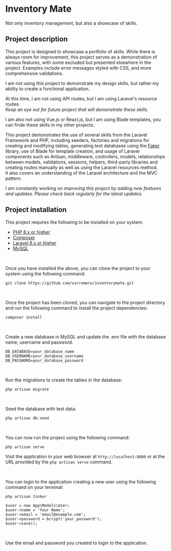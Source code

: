 # Inventory Mate
Not only inventory management, but also a showcase of skills.

## Project description
This project is designed to showcase a portfolio of skills. While there is always room for improvement, this project serves as a demonstration of various features, with some excluded but presented elsewhere in the project. Examples include error messages styled with CSS, and more comprehensive validations.

I am not using this project to demonstrate my design skills, but rather my ability to create a functional application.

At this time, I am not using API routes, but I am using Laravel's resource routes.  
*Keep an eye out for future project that will demonstrate these skills.*

I am also not using Vue.js or React.js, but I am using Blade templates, you can finde these skills in my other projects. 
  
This project demonstrates the use of several skills from the Laravel Framework and PHP, including seeders, factories and migrations for creating and modifying tables, generating test databases using the [Faker](https://fakerphp.github.io/) library, use of Blade for template creation, and usage of Laravel components such as Artisan, middleware, controllers, models, relationships between models, validations, sessions, helpers, third-party libraries and creating routes manually as well as using the Laravel resources method.  
It also covers an understanding of the Laravel architecture and the MVC pattern.

*I am constantly working on improving this project by adding new features and updates. Please check back regularly for the latest updates.*
  
## Project installation

This project requires the following to be installed on your system:

- [PHP 8.x or higher](https://www.php.net/downloads.php)
- [Composer](https://getcomposer.org/)
- [Laravel 8.x or higher](https://laravel.com/docs/8.x/installation)
- [MySQL](https://www.mysql.com/downloads/)
  
<br>

Once you have installed the above, you can clone the project to your system using the following command:

`git clone https://github.com/vsrromero/inventorymate.git`


<br>

Once the project has been cloned, you can navigate to the project directory and run the following command to install the project dependencies:

`composer install`

<br>

Create a new database in MySQL and update the .env file with the database name, username and password.

~~~
DB_DATABASE=your_database_name
DB_USERNAME=your_database_username
DB_PASSWORD=your_database_password
~~~

<br>

Run the migrations to create the tables in the database:  
  
`php artisan migrate`

<br>

Seed the database with test data:

`php artisan db:seed`

<br>

You can now run the project using the following command:

`php artisan serve`

Visit the application in your web browser at `http://localhost:8000` or at the URL provided by the `php artisan serve` command.

<br>

You can login to the application creating a new user using the following command on your terminal:

`php artisan tinker`

~~~
$user = new App\Models\User;
$user->name = 'Your Name';
$user->email = 'email@example.com';
$user->password = bcrypt('your_password');
$user->save();
~~~

<br>

Use the email and password you created to login to the application.
